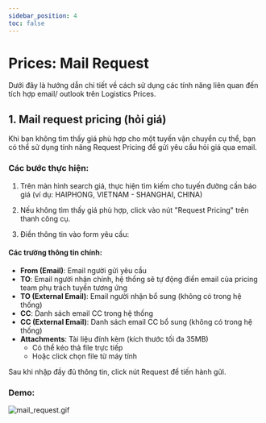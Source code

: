 ```yaml
---
sidebar_position: 4
toc: false
---
```


# Prices: Mail Request

Dưới đây là hướng dẫn chi tiết về cách sử dụng các tính năng liên quan đến tích hợp email/ outlook trên Logistics Prices.


## 1. Mail request pricing (hỏi giá)

Khi bạn không tìm thấy giá phù hợp cho một tuyến vận chuyển cụ thể, bạn có thể sử dụng tính năng Request Pricing để gửi yêu cầu hỏi giá qua email.

### Các bước thực hiện:

1. Trên màn hình search giá, thực hiện tìm kiếm cho tuyến đường cần báo giá (ví dụ: HAIPHONG, VIETNAM - SHANGHAI, CHINA)

2. Nếu không tìm thấy giá phù hợp, click vào nút "Request Pricing" trên thanh công cụ.

3. Điền thông tin vào form yêu cầu:

#### Các trường thông tin chính:

- **From (Email)**: Email người gửi yêu cầu
- **TO**: Email người nhận chính, hệ thống sẽ tự động điền email của pricing team phụ trách tuyến tương ứng
- **TO (External Email)**: Email người nhận bổ sung (không có trong hệ thống)
- **CC**: Danh sách email CC trong hệ thống
- **CC (External Email)**: Danh sách email CC bổ sung (không có trong hệ thống)
- **Attachments**: Tài liệu đính kèm (kích thước tối đa 35MB)
  - Có thể kéo thả file trực tiếp
  - Hoặc click chọn file từ máy tính

Sau khi nhập đầy đủ thông tin, click nút Request để tiến hành gửi.

### Demo:

![mail_request.gif](./img/mail_request.gif)
